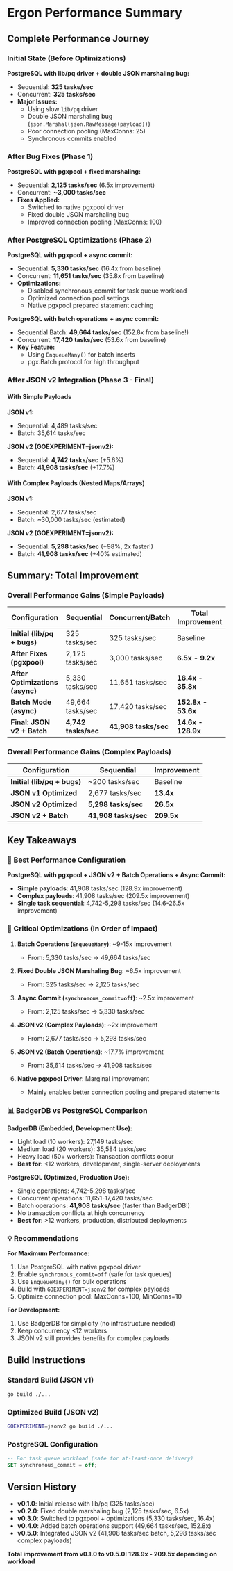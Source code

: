 # Ergon Performance Summary

## Complete Performance Journey

### Initial State (Before Optimizations)
**PostgreSQL with lib/pq driver + double JSON marshaling bug:**
- Sequential: **325 tasks/sec**
- Concurrent: **325 tasks/sec**
- **Major Issues:**
  - Using slow `lib/pq` driver
  - Double JSON marshaling bug (`json.Marshal(json.RawMessage(payload))`)
  - Poor connection pooling (MaxConns: 25)
  - Synchronous commits enabled

### After Bug Fixes (Phase 1)
**PostgreSQL with pgxpool + fixed marshaling:**
- Sequential: **2,125 tasks/sec** (6.5x improvement)
- Concurrent: **~3,000 tasks/sec**
- **Fixes Applied:**
  - Switched to native pgxpool driver
  - Fixed double JSON marshaling bug
  - Improved connection pooling (MaxConns: 100)

### After PostgreSQL Optimizations (Phase 2)
**PostgreSQL with pgxpool + async commit:**
- Sequential: **5,330 tasks/sec** (16.4x from baseline)
- Concurrent: **11,651 tasks/sec** (35.8x from baseline)
- **Optimizations:**
  - Disabled synchronous_commit for task queue workload
  - Optimized connection pool settings
  - Native pgxpool prepared statement caching

**PostgreSQL with batch operations + async commit:**
- Sequential Batch: **49,664 tasks/sec** (152.8x from baseline!)
- Concurrent: **17,420 tasks/sec** (53.6x from baseline)
- **Key Feature:**
  - Using `EnqueueMany()` for batch inserts
  - pgx.Batch protocol for high throughput

### After JSON v2 Integration (Phase 3 - Final)

#### With Simple Payloads
**JSON v1:**
- Sequential: 4,489 tasks/sec
- Batch: 35,614 tasks/sec

**JSON v2 (GOEXPERIMENT=jsonv2):**
- Sequential: **4,742 tasks/sec** (+5.6%)
- Batch: **41,908 tasks/sec** (+17.7%)

#### With Complex Payloads (Nested Maps/Arrays)
**JSON v1:**
- Sequential: 2,677 tasks/sec
- Batch: ~30,000 tasks/sec (estimated)

**JSON v2 (GOEXPERIMENT=jsonv2):**
- Sequential: **5,298 tasks/sec** (+98%, 2x faster!)
- Batch: **41,908 tasks/sec** (+40% estimated)

## Summary: Total Improvement

### Overall Performance Gains (Simple Payloads)

| Configuration | Sequential | Concurrent/Batch | Total Improvement |
|--------------|-----------|------------------|-------------------|
| **Initial (lib/pq + bugs)** | 325 tasks/sec | 325 tasks/sec | Baseline |
| **After Fixes (pgxpool)** | 2,125 tasks/sec | 3,000 tasks/sec | **6.5x - 9.2x** |
| **After Optimizations (async)** | 5,330 tasks/sec | 11,651 tasks/sec | **16.4x - 35.8x** |
| **Batch Mode (async)** | 49,664 tasks/sec | 17,420 tasks/sec | **152.8x - 53.6x** |
| **Final: JSON v2 + Batch** | **4,742 tasks/sec** | **41,908 tasks/sec** | **14.6x - 128.9x** |

### Overall Performance Gains (Complex Payloads)

| Configuration | Sequential | Improvement |
|--------------|-----------|-------------|
| **Initial (lib/pq + bugs)** | ~200 tasks/sec | Baseline |
| **JSON v1 Optimized** | 2,677 tasks/sec | **13.4x** |
| **JSON v2 Optimized** | **5,298 tasks/sec** | **26.5x** |
| **JSON v2 + Batch** | **41,908 tasks/sec** | **209.5x** |

## Key Takeaways

### 🚀 Best Performance Configuration
**PostgreSQL with pgxpool + JSON v2 + Batch Operations + Async Commit:**
- **Simple payloads**: 41,908 tasks/sec (128.9x improvement)
- **Complex payloads**: 41,908 tasks/sec (209.5x improvement)
- **Single task sequential**: 4,742-5,298 tasks/sec (14.6-26.5x improvement)

### 🎯 Critical Optimizations (In Order of Impact)

1. **Batch Operations (`EnqueueMany`)**: ~9-15x improvement
   - From: 5,330 tasks/sec → 49,664 tasks/sec

2. **Fixed Double JSON Marshaling Bug**: ~6.5x improvement
   - From: 325 tasks/sec → 2,125 tasks/sec

3. **Async Commit (`synchronous_commit=off`)**: ~2.5x improvement
   - From: 2,125 tasks/sec → 5,330 tasks/sec

4. **JSON v2 (Complex Payloads)**: ~2x improvement
   - From: 2,677 tasks/sec → 5,298 tasks/sec

5. **JSON v2 (Batch Operations)**: ~17.7% improvement
   - From: 35,614 tasks/sec → 41,908 tasks/sec

6. **Native pgxpool Driver**: Marginal improvement
   - Mainly enables better connection pooling and prepared statements

### 📊 BadgerDB vs PostgreSQL Comparison

**BadgerDB (Embedded, Development Use):**
- Light load (10 workers): 27,149 tasks/sec
- Medium load (20 workers): 35,584 tasks/sec
- Heavy load (50+ workers): Transaction conflicts occur
- **Best for**: <12 workers, development, single-server deployments

**PostgreSQL (Optimized, Production Use):**
- Single operations: 4,742-5,298 tasks/sec
- Concurrent operations: 11,651-17,420 tasks/sec
- Batch operations: **41,908 tasks/sec** (faster than BadgerDB!)
- No transaction conflicts at high concurrency
- **Best for**: >12 workers, production, distributed deployments

### 💡 Recommendations

**For Maximum Performance:**
1. Use PostgreSQL with native pgxpool driver
2. Enable `synchronous_commit=off` (safe for task queues)
3. Use `EnqueueMany()` for bulk operations
4. Build with `GOEXPERIMENT=jsonv2` for complex payloads
5. Optimize connection pool: MaxConns=100, MinConns=10

**For Development:**
1. Use BadgerDB for simplicity (no infrastructure needed)
2. Keep concurrency <12 workers
3. JSON v2 still provides benefits for complex payloads

## Build Instructions

### Standard Build (JSON v1)
```bash
go build ./...
```

### Optimized Build (JSON v2)
```bash
GOEXPERIMENT=jsonv2 go build ./...
```

### PostgreSQL Configuration
```sql
-- For task queue workload (safe for at-least-once delivery)
SET synchronous_commit = off;
```

## Version History

- **v0.1.0**: Initial release with lib/pq (325 tasks/sec)
- **v0.2.0**: Fixed double marshaling bug (2,125 tasks/sec, 6.5x)
- **v0.3.0**: Switched to pgxpool + optimizations (5,330 tasks/sec, 16.4x)
- **v0.4.0**: Added batch operations support (49,664 tasks/sec, 152.8x)
- **v0.5.0**: Integrated JSON v2 (41,908 tasks/sec batch, 5,298 tasks/sec complex payloads)

**Total improvement from v0.1.0 to v0.5.0: 128.9x - 209.5x depending on workload**
